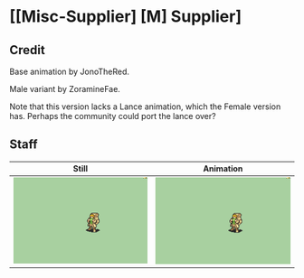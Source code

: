 # [\[Misc-Supplier\] \[M\] Supplier]

## Credit

Base animation by JonoTheRed.

Male variant by ZoramineFae.

Note that this version lacks a Lance animation, which the Female version has. Perhaps the community could port the lance over?

## Staff

| Still | Animation |
| :---: | :-------: |
| ![Staff still](./Staff_000.png) | ![Staff animation](./Staff.gif) |
